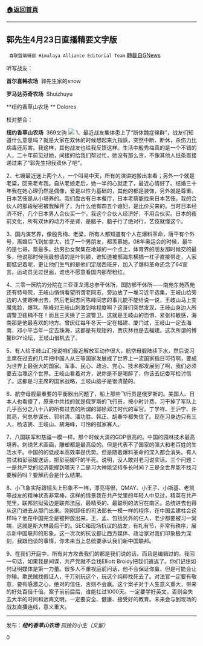 ###  [:house:返回首頁](https://github.com/ourhimalayas/txt)
---

## 郭先生4月23日直播精要文字版
` 喜联盟编辑部 Himalaya Alliance Editorial Team` [轉載自GNews](https://gnews.org/zh-hans/1131571/)

听写战友：

**首尔喜韩农场**  郭先生家的snow

**罗马达芬奇农场**  Shuizhuyu

**纽约香草山农场 ** Dolores

校对整合：

**纽约香草山农场**  369文驹
![]()![](https://gnews.org/wp-content/uploads/2021/04/423.jpg)
1、最近战友集体患上了“断休魏症候群”，战友们知道什么意思吗？就是大家在双休的时候想起来九指妖，突然中断、断休，杀伤力比病毒还厉害。我这样，其他战友也给我反馈这样。生活中殷秀梅真的是一个不错的人，二十年前见过她，间接的给我们帮过忙，她没有那么贪，不像其他人纸条直接递过来了“郭先生把我双休了吧”。

2、七嫂最近迷上两个人，一个叫易中天，所有的演讲她搬出来看；另外一个就是老梁，回来老考我。自从老娘走后，她一半的心就走了，最近心情好了。结婚三十年我在她心理仍然是偶像，爱是以性为基础的，其他的都是装饰，另外就是尊重。日本艺伎是从小培养的。我们盘古有日本餐厅，日本老蔡能找来日本艺伎。我的合伙人的那段秘密被我解开了，为什么他有四五个媳妇，是比价买来的。当时日本经济不好，几个日本男人合伙买一个，我这个合伙人经济好，不用合伙买。日本的夜前文化，所有双休的动力不是肾，是脑子，脑子行了绝对行，艺伎就懂这个。

3、国内演艺界，像殷秀梅、老梁，所有人都知道有个人在爆料革命，唐平有个外号，离婚后飞到加拿大，找了一个男朋友，都羡慕她。08年奥运会的时候，最牛的是七哥，票最多。劲男劲女聚集在地球的一个点上，体育界的朋友那时候交的最多，他说那时候我最想请的是叶钊颖，谁知道被郝海东横插一杠子直接带走，人家都惦记着呢，更让他们生气的是他们定居西班牙，加入了爆料革命还念了64宣言。运动员见过世面，谁也不愿意看国内那帮粉红。

4、三零一医院的分院在三亚亚龙湾总参干休所，国防部干休所——南苑东苑西苑还有特号院，王岐山悄悄看望所谓老同志，旁边放了一堆习近平选集，王岐山给旁边的人使眼神出去，然后老同志问陈峰同志的事儿能不能给说一说，王岐山马上变魔鬼脸，爆骂。陈峰对王岐山刺激到啥程度啊？这哥们突然发现，王岐山身边人所谓警卫裴楠不在！而且三天换了三波警卫。这就是王岐山的恐惧、紧张和敏感，海南那是他最喜欢的地方。曾庆红每年冬天一定在福建、厦门过，王岐山一定去海南，邓小平当年一定去珠海，这都是有规矩的，贾庆林也是去福建。这次所谓的博鳌BGY论坛，王岐山借机去了。

5、有人给王岐山汇报说咱们最近解放军动作很大，航空母舰陆续下水，然后说习主席在过去的几年把中国人从三等国家发展成了世界上一流国家指日可待啊，要成为世界上最强大的国家。军事、民心、政治、党心、技术都发展到了啊，我们必须要去治理这个世界。王岐山看着对方，说你是不是喝醉了，你该去纪委写检讨信了。这都是习主席的国家战略，王岐山脑子是很清楚的。

6、航空母舰最重要的平衡器出问题了，船上那些飞行员是俄罗斯的。美国人、日本人也看傻了，原来中共找的就是俄罗斯的飞行员，按小时计费。习干掉了军队上几乎百分之八十八的所有过去的所谓的郭徐邓江时代的军官。丁学祥、王沪宁、许其亮，何总参谋长、郭树清、潘功胜、韩正、胡春华都失信了。现在习身边只有三人，杨洁篪、王岐山、胡海峰，可怜的孤家寡人。

7、八国联军和慈禧一模一样。那个时候大清的GDP很高的。中国的园林技术最高境界。刺绣艺术画画，雕塑都是最高级的。但是代表不了国家的强大和老百姓的生活水平。中国的的低成本高效率是优势。但是随着爆料革命的深入都会消失。有人尝试和彭丽媛送话，把彭丽媛吓的半死。说明，没人敢对老习说实话。三个问题：一是共产党的经济能撑到哪天？二是习大神能坚持多长时间？三是全世界能不找习要解药吗？要解药会是什么结果。

8、小飞象实际跟镜头上形象不一样，漂亮得很，QMAY、小王子、小斯基、老凯等战友的精神状态非常棒，这样的情景我在共产党里的年轻人中见过，精英在共产党里。联邦监狱旁边是联邦法庭，最精英的、最聪明的法官在南区。总统进去也得从这门进去从那门出来。刚刚卸任的司法部长一模一样的程序，在中国孟建柱会这样吗？他在中国完全是被押放出来。王、孟、包括另外的仨人，老少都要被习一窝端，这就是斯大林最后干的。SEC和现场抗议的战友，有礼有节，非常有秩序，展示新中国联邦的形象。这一次次的抗议都让西方媒体、政治家对我们印象极为深刻，我跟他谈的事情，你未来当上总统要承认我们新中国联邦。

9、在我们开庭中，所有对方攻击我们的都是我们说的话，而且是编辑过的。我回一句话，如果我是间谍，共产党就不会找Elliott Broidy把我们遣返了。你们记住如何证明媒体是第一力量。很多人不重视庭前问话，他不会保证你赢，但是可能会让你输。欺民贼找假证人，千万别玩这个，玩这个纯粹找死去了。对法官一定要有敬意，要有感激之心，绝对的信任，否则不会赢。这个案子对于人生意义重大，带来的好处百倍千倍。案子前前后后，谁能扛过1000天。一定要学好英文，否则会失去大半的时间和远离文明，一定要安全、健康、接受好的教育。未来会与到现场的战友直播连线，意义重大。

* * *

发布：***纽约香草山农场** 孤独的小生（文留）*

0
